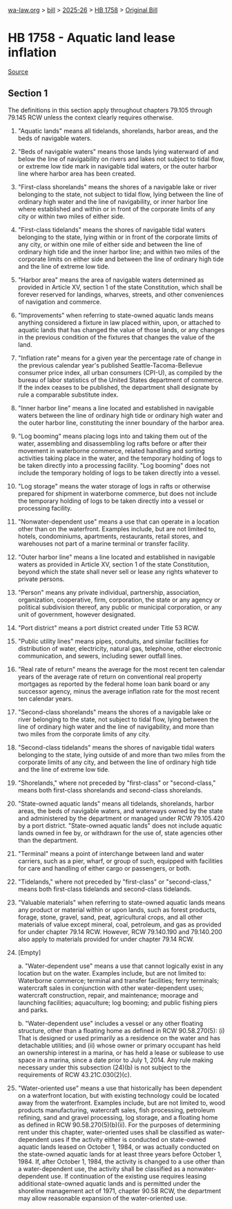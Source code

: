 [wa-law.org](/) > [bill](/bill/) > [2025-26](/bill/2025-26/) > [HB 1758](/bill/2025-26/hb/1758/) > [Original Bill](/bill/2025-26/hb/1758/1/)

# HB 1758 - Aquatic land lease inflation

[Source](http://lawfilesext.leg.wa.gov/biennium/2025-26/Pdf/Bills/House%20Bills/1758.pdf)

## Section 1
The definitions in this section apply throughout chapters 79.105 through 79.145 RCW unless the context clearly requires otherwise.

1. "Aquatic lands" means all tidelands, shorelands, harbor areas, and the beds of navigable waters.

2. "Beds of navigable waters" means those lands lying waterward of and below the line of navigability on rivers and lakes not subject to tidal flow, or extreme low tide mark in navigable tidal waters, or the outer harbor line where harbor area has been created.

3. "First-class shorelands" means the shores of a navigable lake or river belonging to the state, not subject to tidal flow, lying between the line of ordinary high water and the line of navigability, or inner harbor line where established and within or in front of the corporate limits of any city or within two miles of either side.

4. "First-class tidelands" means the shores of navigable tidal waters belonging to the state, lying within or in front of the corporate limits of any city, or within one mile of either side and between the line of ordinary high tide and the inner harbor line; and within two miles of the corporate limits on either side and between the line of ordinary high tide and the line of extreme low tide.

5. "Harbor area" means the area of navigable waters determined as provided in Article XV, section 1 of the state Constitution, which shall be forever reserved for landings, wharves, streets, and other conveniences of navigation and commerce.

6. "Improvements" when referring to state-owned aquatic lands means anything considered a fixture in law placed within, upon, or attached to aquatic lands that has changed the value of those lands, or any changes in the previous condition of the fixtures that changes the value of the land.

7. "Inflation rate" means for a given year the percentage rate of change in the previous calendar year's published Seattle-Tacoma-Bellevue consumer price index, all urban consumers (CPI-U), as compiled by the bureau of labor statistics of the United States department of commerce. If the index ceases to be published, the department shall designate by rule a comparable substitute index.

8. "Inner harbor line" means a line located and established in navigable waters between the line of ordinary high tide or ordinary high water and the outer harbor line, constituting the inner boundary of the harbor area.

9. "Log booming" means placing logs into and taking them out of the water, assembling and disassembling log rafts before or after their movement in waterborne commerce, related handling and sorting activities taking place in the water, and the temporary holding of logs to be taken directly into a processing facility. "Log booming" does not include the temporary holding of logs to be taken directly into a vessel.

10. "Log storage" means the water storage of logs in rafts or otherwise prepared for shipment in waterborne commerce, but does not include the temporary holding of logs to be taken directly into a vessel or processing facility.

11. "Nonwater-dependent use" means a use that can operate in a location other than on the waterfront. Examples include, but are not limited to, hotels, condominiums, apartments, restaurants, retail stores, and warehouses not part of a marine terminal or transfer facility.

12. "Outer harbor line" means a line located and established in navigable waters as provided in Article XV, section 1 of the state Constitution, beyond which the state shall never sell or lease any rights whatever to private persons.

13. "Person" means any private individual, partnership, association, organization, cooperative, firm, corporation, the state or any agency or political subdivision thereof, any public or municipal corporation, or any unit of government, however designated.

14. "Port district" means a port district created under Title 53 RCW.

15. "Public utility lines" means pipes, conduits, and similar facilities for distribution of water, electricity, natural gas, telephone, other electronic communication, and sewers, including sewer outfall lines.

16. "Real rate of return" means the average for the most recent ten calendar years of the average rate of return on conventional real property mortgages as reported by the federal home loan bank board or any successor agency, minus the average inflation rate for the most recent ten calendar years.

17. "Second-class shorelands" means the shores of a navigable lake or river belonging to the state, not subject to tidal flow, lying between the line of ordinary high water and the line of navigability, and more than two miles from the corporate limits of any city.

18. "Second-class tidelands" means the shores of navigable tidal waters belonging to the state, lying outside of and more than two miles from the corporate limits of any city, and between the line of ordinary high tide and the line of extreme low tide.

19. "Shorelands," where not preceded by "first-class" or "second-class," means both first-class shorelands and second-class shorelands.

20. "State-owned aquatic lands" means all tidelands, shorelands, harbor areas, the beds of navigable waters, and waterways owned by the state and administered by the department or managed under RCW 79.105.420 by a port district. "State-owned aquatic lands" does not include aquatic lands owned in fee by, or withdrawn for the use of, state agencies other than the department.

21. "Terminal" means a point of interchange between land and water carriers, such as a pier, wharf, or group of such, equipped with facilities for care and handling of either cargo or passengers, or both.

22. "Tidelands," where not preceded by "first-class" or "second-class," means both first-class tidelands and second-class tidelands.

23. "Valuable materials" when referring to state-owned aquatic lands means any product or material within or upon lands, such as forest products, forage, stone, gravel, sand, peat, agricultural crops, and all other materials of value except mineral, coal, petroleum, and gas as provided for under chapter 79.14 RCW. However, RCW 79.140.190 and 79.140.200 also apply to materials provided for under chapter 79.14 RCW.

24. [Empty]

    a. "Water-dependent use" means a use that cannot logically exist in any location but on the water. Examples include, but are not limited to: Waterborne commerce; terminal and transfer facilities; ferry terminals; watercraft sales in conjunction with other water-dependent uses; watercraft construction, repair, and maintenance; moorage and launching facilities; aquaculture; log booming; and public fishing piers and parks.

    b. "Water-dependent use" includes a vessel or any other floating structure, other than a floating home as defined in RCW 90.58.270(5): (i) That is designed or used primarily as a residence on the water and has detachable utilities; and (ii) whose owner or primary occupant has held an ownership interest in a marina, or has held a lease or sublease to use space in a marina, since a date prior to July 1, 2014. Any rule making necessary under this subsection (24)(b) is not subject to the requirements of RCW 43.21C.030(2)(c).

25. "Water-oriented use" means a use that historically has been dependent on a waterfront location, but with existing technology could be located away from the waterfront. Examples include, but are not limited to, wood products manufacturing, watercraft sales, fish processing, petroleum refining, sand and gravel processing, log storage, and a floating home as defined in RCW 90.58.270(5)(b)(ii). For the purposes of determining rent under this chapter, water-oriented uses shall be classified as water-dependent uses if the activity either is conducted on state-owned aquatic lands leased on October 1, 1984, or was actually conducted on the state-owned aquatic lands for at least three years before October 1, 1984. If, after October 1, 1984, the activity is changed to a use other than a water-dependent use, the activity shall be classified as a nonwater-dependent use. If continuation of the existing use requires leasing additional state-owned aquatic lands and is permitted under the shoreline management act of 1971, chapter 90.58 RCW, the department may allow reasonable expansion of the water-oriented use.
